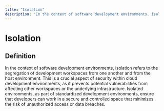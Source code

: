 ```yaml
---
title: "Isolation"
description: "In the context of software development environments, isolation refers to the segregation of development workspaces from one another and from the host environment. This is a crucial aspect of security within cloud development environments, as it prevents potential vulnerabilities from affecting other workspaces or the underlying infrastructure. Isolated environments, as part of standardized development environments, ensure that developers can work in a secure and controlled space that minimizes the risk of unauthorized access or data breaches."
---
```


# Isolation

## Definition

In the context of software development environments, isolation refers to the segregation of development workspaces from one another and from the host environment. This is a crucial aspect of security within cloud development environments, as it prevents potential vulnerabilities from affecting other workspaces or the underlying infrastructure. Isolated environments, as part of standardized development environments, ensure that developers can work in a secure and controlled space that minimizes the risk of unauthorized access or data breaches.

